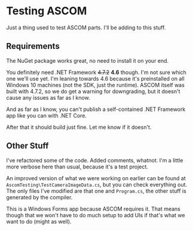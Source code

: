 # Testing ASCOM

Just a thing used to test ASCOM parts.
I'll be adding to this stuff.

## Requirements

The NuGet package works great, no need to install it on your end.

You definitely need .NET Framework ~~4.7.2~~ **4.6** though.
I'm not sure which one we'll use yet. I'm leaning towards 4.6 because
it's preinstalled on all Windows 10 machines (not the SDK, just the
runtime). ASCOM itself was built with 4.7.2, so we do get a warning
for downgrading, but it doesn't cause any issues as far as I know.

And as far as I know, you can't publish a self-contained .NET Framework
app like you can with .NET Core.

After that it should build just fine. Let me know if it doesn't.

## Other Stuff

I've refactored some of the code. Added comments, whatnot. I'm a little more
verbose here than usual, because it's a test project.

An improved version of what we were working on earlier can be found at
`AscomTesting\TestCameraImageData.cs`, but you can check everything out. The
only files I've modified are that one and `Program.cs`, the other stuff is
generated by the compiler.

This is a Windows Forms app because ASCOM requires it. That means though that
we won't have to do much setup to add UIs if that's what we want to do (might
as well).
